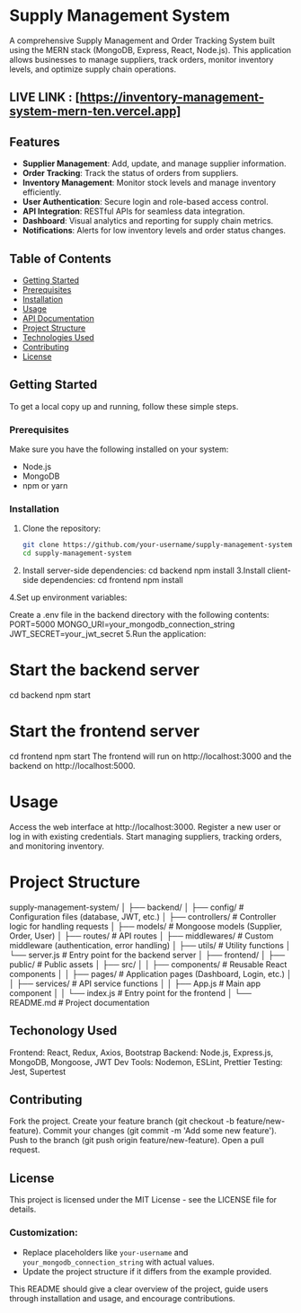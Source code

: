# Supply Management System

A comprehensive Supply Management and Order Tracking System built using the MERN stack (MongoDB, Express, React, Node.js). This application allows businesses to manage suppliers, track orders, monitor inventory levels, and optimize supply chain operations.

## LIVE LINK : [https://inventory-management-system-mern-ten.vercel.app]

## Features

- **Supplier Management**: Add, update, and manage supplier information.
- **Order Tracking**: Track the status of orders from suppliers.
- **Inventory Management**: Monitor stock levels and manage inventory efficiently.
- **User Authentication**: Secure login and role-based access control.
- **API Integration**: RESTful APIs for seamless data integration.
- **Dashboard**: Visual analytics and reporting for supply chain metrics.
- **Notifications**: Alerts for low inventory levels and order status changes.

## Table of Contents

- [Getting Started](#getting-started)
- [Prerequisites](#prerequisites)
- [Installation](#installation)
- [Usage](#usage)
- [API Documentation](#api-documentation)
- [Project Structure](#project-structure)
- [Technologies Used](#technologies-used)
- [Contributing](#contributing)
- [License](#license)

## Getting Started

To get a local copy up and running, follow these simple steps.

### Prerequisites

Make sure you have the following installed on your system:

- Node.js
- MongoDB
- npm or yarn

### Installation

1. Clone the repository:

   ```bash
   git clone https://github.com/your-username/supply-management-system.git
   cd supply-management-system
2. Install server-side dependencies:
  cd backend
  npm install
3.Install client-side dependencies:
   cd frontend
   npm install

4.Set up environment variables:

Create a .env file in the backend directory with the following contents:
   PORT=5000
   MONGO_URI=your_mongodb_connection_string
   JWT_SECRET=your_jwt_secret
 5.Run the application:
   # Start the backend server
   cd backend
   npm start

# Start the frontend server
   cd frontend
   npm start
The frontend will run on http://localhost:3000 and the backend on http://localhost:5000.

# Usage
Access the web interface at http://localhost:3000.
Register a new user or log in with existing credentials.
Start managing suppliers, tracking orders, and monitoring inventory.

# Project Structure
   supply-management-system/
│
├── backend/
│   ├── config/          # Configuration files (database, JWT, etc.)
│   ├── controllers/     # Controller logic for handling requests
│   ├── models/          # Mongoose models (Supplier, Order, User)
│   ├── routes/          # API routes
│   ├── middlewares/     # Custom middleware (authentication, error handling)
│   ├── utils/           # Utility functions
│   └── server.js        # Entry point for the backend server
│
├── frontend/
│   ├── public/          # Public assets
│   ├── src/
│   │   ├── components/  # Reusable React components
│   │   ├── pages/       # Application pages (Dashboard, Login, etc.)
│   │   ├── services/    # API service functions
│   │   ├── App.js       # Main app component
│   │   └── index.js     # Entry point for the frontend
│
└── README.md            # Project documentation


## Techonology Used
  Frontend: React, Redux, Axios, Bootstrap
  Backend: Node.js, Express.js, MongoDB, Mongoose, JWT
  Dev Tools: Nodemon, ESLint, Prettier
  Testing: Jest, Supertest

## Contributing
  Fork the project.
  Create your feature branch (git checkout -b feature/new-feature).
  Commit your changes (git commit -m 'Add some new feature').
  Push to the branch (git push origin feature/new-feature).
  Open a pull request.

## License
  This project is licensed under the MIT License - see the LICENSE file for details.

   
### Customization:
- Replace placeholders like `your-username` and `your_mongodb_connection_string` with actual values.
- Update the project structure if it differs from the example provided.

This README should give a clear overview of the project, guide users through installation and usage, and encourage contributions.

  



   

   



  
